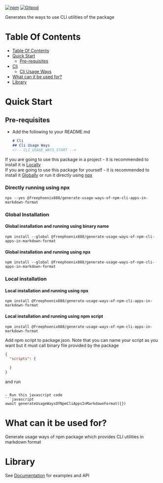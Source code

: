 [![npm](https://img.shields.io/npm/v/@freephoenix888/generate-usage-ways-of-npm-cli-apps-in-markdown-format.svg)](https://www.npmjs.com/package/@freephoenix888/generate-usage-ways-of-npm-cli-apps-in-markdown-format)
[![Gitpod](https://img.shields.io/badge/Gitpod-ready--to--code-blue?logo=gitpod)](https://gitpod.io/#https://github.com/freephoenix888/generate-usage-ways-of-npm-cli-apps-in-markdown-format) 

Generates the ways to use CLI utilities of the package

# Table Of Contents
<!-- Do not remove these comments because they are used for automatic generation -->
<!-- TABLE_OF_CONTENTS_START -->
- [Table Of Contents](#table-of-contents)
- [Quick Start](#quick-start)
  - [Pre-requisites](#pre-requisites)
- [Cli](#cli)
  - [Cli Usage Ways](#cli-usage-ways)
- [What can it be used for?](#what-can-it-be-used-for?)
- [Library](#library)

<!-- TABLE_OF_CONTENTS_END -->

# Quick Start
## Pre-requisites
- Add the following to your README.md
  ```markdown
  # Cli
  ## Cli Usage Ways
  <!-- CLI_USAGE_WAYS_START -->
If you are going to use this package in a project - it is recommended to install it is [Locally](#local-installation)  
If you are going to use this package for yourself - it is recommended to install it [Globally](#global-installation) or run it directly using [npx](#directly-running-using-npx)
### Directly running using npx
```shell
npx --yes @freephoenix888/generate-usage-ways-of-npm-cli-apps-in-markdown-format
```

### Global Installation
#### Global installation and running using binary name
```shell
npm install --global @freephoenix888/generate-usage-ways-of-npm-cli-apps-in-markdown-format

```

#### Global installation and running using npx
```shell
npm install --global @freephoenix888/generate-usage-ways-of-npm-cli-apps-in-markdown-format

```

### Local installation

#### Local installation and running using npx
```shell
npm install @freephoenix888/generate-usage-ways-of-npm-cli-apps-in-markdown-format

```

#### Local installation and running using npm script
```shell
npm install @freephoenix888/generate-usage-ways-of-npm-cli-apps-in-markdown-format
```
Add npm script to package.json. Note that you can name  your script as you want but it must call binary file provided by the package
```json
{
  "scripts": {

  }
}
```
and run
```shell

```
<!-- CLI_USAGE_WAYS_END -->
  ```
- Run this javascript code
```javascript
await generateUsageWaysOfNpmCliAppsInMarkdownFormat({})
```

# What can it be used for?
Generate usage ways of npm package which provides CLI utilities in markdown format


# Library
See [Documentation] for examples and API 


[Documentation]: https://freephoenix888.github.io/generate-usage-ways-of-npm-cli-apps-in-markdown-format/
